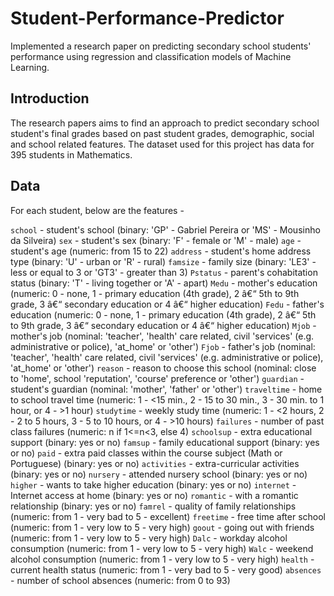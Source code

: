 # Student-Performance-Predictor

Implemented a research paper on predicting secondary school students' performance using regression and classification models of Machine Learning.

## Introduction
The research papers aims to find an approach to predict secondary school student's final grades based on past student grades, demographic, social and school related features. The dataset used for this project has data for 395 students in Mathematics.

## Data
For each student, below are the features -

`school` - student's school (binary: 'GP' - Gabriel Pereira or 'MS' - Mousinho da Silveira)
`sex` - student's sex (binary: 'F' - female or 'M' - male)
`age` - student's age (numeric: from 15 to 22)
`address` - student's home address type (binary: 'U' - urban or 'R' - rural)
`famsize` - family size (binary: 'LE3' - less or equal to 3 or 'GT3' - greater than 3)
`Pstatus` - parent's cohabitation status (binary: 'T' - living together or 'A' - apart)
`Medu` - mother's education (numeric: 0 - none,  1 - primary education (4th grade), 2 â€“ 5th to 9th grade, 3 â€“ secondary education or 4 â€“ higher education)
`Fedu` - father's education (numeric: 0 - none,  1 - primary education (4th grade), 2 â€“ 5th to 9th grade, 3 â€“ secondary education or 4 â€“ higher education)
`Mjob` - mother's job (nominal: 'teacher', 'health' care related, civil 'services' (e.g. administrative or police), 'at_home' or 'other')
`Fjob` - father's job (nominal: 'teacher', 'health' care related, civil 'services' (e.g. administrative or police), 'at_home' or 'other')
`reason` - reason to choose this school (nominal: close to 'home', school 'reputation', 'course' preference or 'other')
`guardian` - student's guardian (nominal: 'mother', 'father' or 'other')
`traveltime` - home to school travel time (numeric: 1 - <15 min., 2 - 15 to 30 min., 3 - 30 min. to 1 hour, or 4 - >1 hour)
`studytime` - weekly study time (numeric: 1 - <2 hours, 2 - 2 to 5 hours, 3 - 5 to 10 hours, or 4 - >10 hours)
`failures` - number of past class failures (numeric: n if 1<=n<3, else 4)
`schoolsup` - extra educational support (binary: yes or no)
`famsup` - family educational support (binary: yes or no)
`paid` - extra paid classes within the course subject (Math or Portuguese) (binary: yes or no)
`activities` - extra-curricular activities (binary: yes or no)
`nursery` - attended nursery school (binary: yes or no)
`higher` - wants to take higher education (binary: yes or no)
`internet` - Internet access at home (binary: yes or no)
`romantic` - with a romantic relationship (binary: yes or no)
`famrel` - quality of family relationships (numeric: from 1 - very bad to 5 - excellent)
`freetime` - free time after school (numeric: from 1 - very low to 5 - very high)
`goout` - going out with friends (numeric: from 1 - very low to 5 - very high)
`Dalc` - workday alcohol consumption (numeric: from 1 - very low to 5 - very high)
`Walc` - weekend alcohol consumption (numeric: from 1 - very low to 5 - very high)
`health` - current health status (numeric: from 1 - very bad to 5 - very good)
`absences` - number of school absences (numeric: from 0 to 93)
